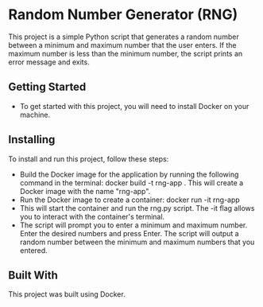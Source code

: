 # Random Number Generator (RNG)

This project is a simple Python script that generates a random number between a minimum and maximum number that the user enters. If the maximum number is less than the minimum number, the script prints an error message and exits.

## Getting Started
- To get started with this project, you will need to install Docker on your machine.

## Installing 
To install and run this project, follow these steps:

- Build the Docker image for the application by running the following command in the terminal:
docker build -t rng-app .
This will create a Docker image with the name "rng-app".
- Run the Docker image to create a container:
docker run -it rng-app
- This will start the container and run the rng.py script. The -it flag allows you to interact with the container's terminal.
- The script will prompt you to enter a minimum and maximum number. Enter the desired numbers and press Enter.
The script will output a random number between the minimum and maximum numbers that you entered.

## Built With
This project was built using Docker.
